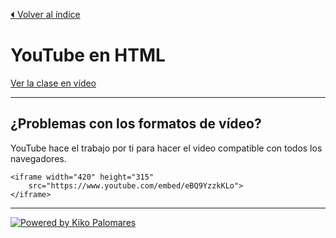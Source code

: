 [⏴ Volver al índice](../../README.md#índice-del-curso)

# YouTube en HTML

[Ver la clase en vídeo](https://kikopalomares.com/clases/como-poner-un-video-de-youtube-en-html-que-se-reproduzca-solo)

_____

## ¿Problemas con los formatos de vídeo?

YouTube hace el trabajo por ti para hacer el video compatible con todos los navegadores.

    <iframe width="420" height="315"
        src="https://www.youtube.com/embed/eBQ9YzzkKLo">
    </iframe>

------------
[![Powered by Kiko Palomares](https://img.shields.io/badge/-Powered%20by%20Kiko%20Palomares-red)](https://kikopalomares.com/)